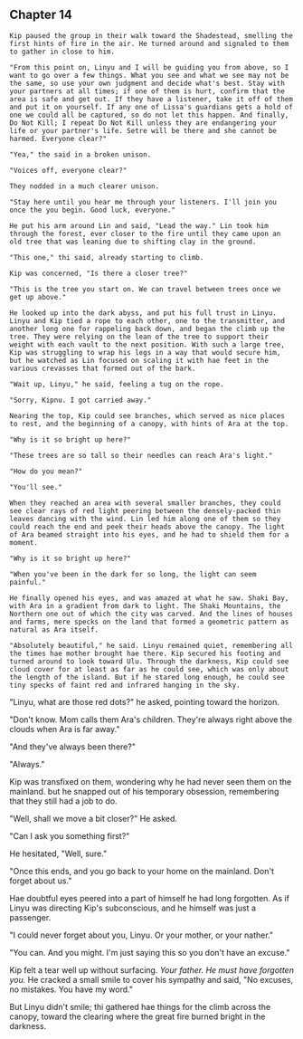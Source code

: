 <!--
  - They storm the castle
    - Linyu and Kip watch from the treetops
      - Linyu issues orders based on what thi sees
    - They steal the weapons successfully
      - was way too easy. It's a ambush yo
      - Guardians are outside the armory. Kip tells them to hold tight and leaves post
      - Bares his chest and looks for Setre.

  - Kip instead finds Casra and Ram holding hae
    - Ram knocks Kip down
    - Setre saves him and Casra
    - Ram runs away

  - They go back to find Setre's force and Kip's force working together to take subdue guardians.
    - Some are killed, some yield.
    - Setre and Kip declare a victory, but they don't hear Linyu's voice anymore.

  - Cas, Kip, and Set find the transmitter box on the ground and footsteps to safehouse.
    - They go to safehouse where Lin is held by knifepoint
    - Ginnu has been untied
    - Ram bows out as it's "not his battle"
    - X tries to stop Lissa, but Lissa kills Linyu
    - Lissa dies by X
    - Ginnu and Ramne disappear. Ginnu left a note on the floor of the house.


-->


## Chapter 14


	Kip paused the group in their walk toward the Shadestead, smelling the first hints of fire in the air. He turned around and signaled to them to gather in close to him.

	"From this point on, Linyu and I will be guiding you from above, so I want to go over a few things. What you see and what we see may not be the same, so use your own judgment and decide what's best. Stay with your partners at all times; if one of them is hurt, confirm that the area is safe and get out. If they have a listener, take it off of them and put it on yourself. If any one of Lissa's guardians gets a hold of one we could all be captured, so do not let this happen. And finally, Do Not Kill; I repeat Do Not Kill unless they are endangering your life or your partner's life. Setre will be there and she cannot be harmed. Everyone clear?"

	"Yea," the said in a broken unison.

	"Voices off, everyone clear?"

	They nodded in a much clearer unison.

	"Stay here until you hear me through your listeners. I'll join you once the you begin. Good luck, everyone."

	He put his arm around Lin and said, "Lead the way." Lin took him through the forest, ever closer to the fire until they came upon an old tree that was leaning due to shifting clay in the ground.

	"This one," thi said, already starting to climb.

	Kip was concerned, "Is there a closer tree?"

	"This is the tree you start on. We can travel between trees once we get up above."

	He looked up into the dark abyss, and put his full trust in Linyu. Linyu and Kip tied a rope to each other, one to the transmitter, and another long one for rappeling back down, and began the climb up the tree. They were relying on the lean of the tree to support their weight with each vault to the next position. With such a large tree, Kip was struggling to wrap his legs in a way that would secure him, but he watched as Lin focused on scaling it with hae feet in the various crevasses that formed out of the bark.

	"Wait up, Linyu," he said, feeling a tug on the rope.

	"Sorry, Kipnu. I got carried away."

	Nearing the top, Kip could see branches, which served as nice places to rest, and the beginning of a canopy, with hints of Ara at the top.

	"Why is it so bright up here?"

	"These trees are so tall so their needles can reach Ara's light."

	"How do you mean?"

	"You'll see."

	When they reached an area with several smaller branches, they could see clear rays of red light peering between the densely-packed thin leaves dancing with the wind. Lin led him along one of them so they could reach the end and peek their heads above the canopy. The light of Ara beamed straight into his eyes, and he had to shield them for a moment.

	"Why is it so bright up here?"

	"When you've been in the dark for so long, the light can seem painful."

	He finally opened his eyes, and was amazed at what he saw. Shaki Bay, with Ara in a gradient from dark to light. The Shaki Mountains, the Northern one out of which the city was carved. And the lines of houses and farms, mere specks on the land that formed a geometric pattern as natural as Ara itself.

	"Absolutely beautiful," he said. Linyu remained quiet, remembering all the times hae mother brought hae there. Kip secured his footing and turned around to look toward Ulu. Through the darkness, Kip could see cloud cover for at least as far as he could see, which was only about the length of the island. But if he stared long enough, he could see tiny specks of faint red and infrared hanging in the sky.

  "Linyu, what are those red dots?" he asked, pointing toward the horizon.

  "Don't know. Mom calls them Ara's children. They're always right above the clouds when Ara is far away."

  "And they've always been there?"

  "Always."

  Kip was transfixed on them, wondering why he had never seen them on the mainland. but he snapped out of his temporary obsession, remembering that they still had a job to do.

  "Well, shall we move a bit closer?" He asked.

  "Can I ask you something first?"

  He hesitated, "Well, sure."

  "Once this ends, and you go back to your home on the mainland. Don't forget about us."

  Hae doubtful eyes peered into a part of himself he had long forgotten. As if Linyu was directing Kip's subconscious, and he himself was just a passenger.

  "I could never forget about you, Linyu. Or your mother, or your nather."

  "You can. And you might. I'm just saying this so you don't have an excuse."

  Kip felt a tear well up without surfacing. *Your father. He must have forgotten you.* He cracked a small smile to cover his sympathy and said, "No excuses, no mistakes. You have my word."

  But Linyu didn't smile; thi gathered hae things for the climb across the canopy, toward the clearing where the great fire burned bright in the darkness.

  
